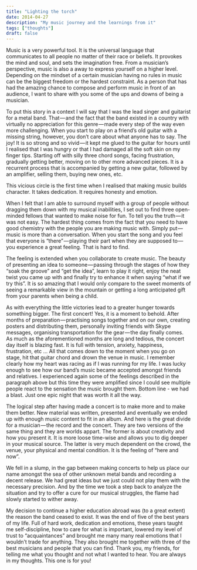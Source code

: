 ```yaml
---
title: "Lighting the torch"
date: 2014-04-27
description: "My music journey and the learnings from it"
tags: ["thoughts"]
draft: false
---
```


Music is a very powerful tool. It is the universal language that communicates to all people no matter of their race or beliefs. It provokes the mind and soul, and sets the imagination free. From a musician’s perspective, music is also a away to express yourself on a higher level. Depending on the mindset of a certain musician having no rules in music can be the biggest freedom or the hardest constraint. As a person that has had the amazing chance to compose and perform music in front of an audience, I want to share with you some of the ups and downs of being a musician.

To put this story in a context I will say that I was the lead singer and guitarist for a metal band. That — and the fact that the band existed in a country with virtually no appreciation for this genre — made every step of the way even more challenging. When you start to play on a friend’s old guitar with a missing string, however, you don’t care about what anyone has to say. The joy! It is so strong and so vivid — it kept me glued to the guitar for hours until I realised that I was hungry or that I had damaged all the soft skin on my finger tips. Starting off with silly three chord songs, facing frustration, gradually getting better, moving on to other more advanced pieces. It is a recurrent process that is accompanied by getting a new guitar, followed by an amplifier, selling them, buying new ones, etc.

This vicious circle is the first time when I realised that making music builds character. It takes dedication. It requires honesty and emotion.

When I felt that I am able to surround myself with a group of people without dragging them down with my musical inabilities, I set out to find three open-minded fellows that wanted to make noise for fun. To tell you the truth — it was not easy. The hardest thing comes from the fact that you need to have good chemistry with the people you are making music with. Simply put — music is more than a conversation. When you start the song and you feel that everyone is “there” — playing their part when they are supposed to — you experience a great feeling. That is hard to find.

The feeling is extended when you collaborate to create music. The beauty of presenting an idea to someone — passing through the stages of how they “soak the groove” and “get the idea”, learn to play it right, enjoy the neat twist you came up with and finally try to enhance it when saying “what if we try this”. It is so amazing that I would only compare to the sweet moments of seeing a remarkable view in the mountain or getting a long anticipated gift from your parents when being a child.

As with everything the little victories lead to a greater hunger towards something bigger. The first concert! Yes, it is a moment to behold. After months of preparation — practising songs together and on our own, creating posters and distributing them, personally inviting friends with Skype messages, organising transportation for the gear — the day finally comes. As much as the aforementioned months are long and tedious, the concert day itself is blazing fast. It is full with tension, anxiety, happiness, frustration, etc ... All that comes down to the moment when you go on stage, hit that guitar chord and drown the venue in music. I remember clearly how my heart was racing as if I was running for my life. I was lucky enough to see how our band’s music became accepted amongst friends and relatives. I experienced again some of the feelings described in the paragraph above but this time they were amplified since I could see multiple people react to the sensation the music brought them. Bottom line - we had a blast. Just one epic night that was worth it all the way.

The logical step after having made a concert is to make more and to make them better. New material was written, presented and eventually we ended up with enough music content to fit in an album. And here is the great divide for a musician — the record and the concert. They are two versions of the same thing and they are worlds appart. The former is about creativity and how you present it. It is more loose time-wise and allows you to dig deeper in your musical source. The latter is very much dependent on the crowd, the venue, your physical and mental condition. It is the feeling of “here and now”.

We fell in a slump, in the gap between making concerts to help us place our name amongst the sea of other unknown metal bands and recording a decent release. We had great ideas but we just could not play them with the necessary precision. And by the time we took a step back to analyze the situation and try to offer a cure for our musical struggles, the flame had slowly started to wither away.

My decision to continue a higher education abroad was (to a great extent) the reason the band ceased to exist. It was the end of five of the best years of my life. Full of hard work, dedication and emotions, these years taught me self-discipline, how to care for what is important, lowered my level of trust to “acquaintances” and brought me many many real emotions that I wouldn’t trade for anything. They also brought me together with three of the best musicians and people that you can find. Thank you, my friends, for telling me what you thought and not what I wanted to hear. You are always in my thoughts. This one is for you!

